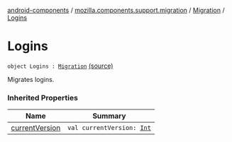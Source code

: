 [android-components](../../index.md) / [mozilla.components.support.migration](../index.md) / [Migration](index.md) / [Logins](./-logins.md)

# Logins

`object Logins : `[`Migration`](index.md) [(source)](https://github.com/mozilla-mobile/android-components/blob/master/components/support/migration/src/main/java/mozilla/components/support/migration/FennecMigrator.kt#L52)

Migrates logins.

### Inherited Properties

| Name | Summary |
|---|---|
| [currentVersion](current-version.md) | `val currentVersion: `[`Int`](https://kotlinlang.org/api/latest/jvm/stdlib/kotlin/-int/index.html) |
